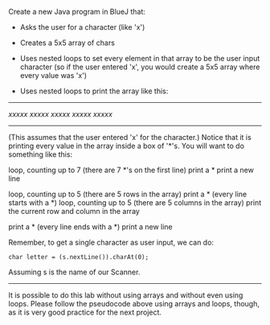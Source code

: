Create a new Java program in BlueJ that:

- Asks the user for a character (like 'x')
- Creates a 5x5 array of chars
- Uses nested loops to set every element in that array to be the user input character
    (so if the user entered 'x', you would create a 5x5 array
    where every value was 'x')

- Uses nested loops to print the array like this:

*******
*xxxxx*
*xxxxx*
*xxxxx*
*xxxxx*
*xxxxx*
*******

(This assumes that the user entered 'x' for the character.)  Notice that it is
printing every value in the array inside a box of '*'s.  You will want to do something
like this:

loop, counting up to 7 (there are 7 *'s on the first line)
   print a *
print a new line

loop, counting up to 5 (there are 5 rows in the array)
   print a * (every line starts with a *)
   loop, counting up to 5 (there are 5 columns in the array)
      print the current row and column in the array

   print a * (every line ends with a *)
   print a new line


Remember, to get a single character as user input, we can do:

    char letter = (s.nextLine()).charAt(0);

Assuming s is the name of our Scanner.

**********************
It is possible to do this lab without using arrays and without even using loops.  Please follow the
pseudocode above using arrays and loops, though, as it is very good practice for the next project.
